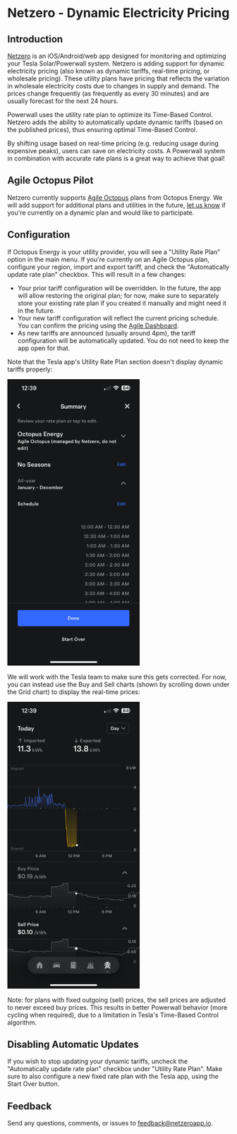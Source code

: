 # Netzero - Dynamic Electricity Pricing

## Introduction
[Netzero](https://www.netzeroapp.io) is an iOS/Android/web app designed for monitoring
and optimizing your Tesla Solar/Powerwall system. Netzero is adding support for dynamic
electricity pricing (also known as dynamic tariffs, real-time pricing, or wholesale pricing).
These utility plans have pricing that reflects the variation in wholesale electricity costs
due to changes in supply and demand.  The prices change frequently (as frequently as every
30 minutes) and are usually forecast for the next 24 hours.

Powerwall uses the utility rate plan to optimize its Time-Based Control.  Netzero adds the
ability to automatically update dynamic tariffs (based on the published prices),
thus ensuring optimal Time-Based Control.

By shifting usage based on real-time pricing (e.g. reducing usage during expensive peaks),
users can save on electricity costs.  A Powerwall system in combination with accurate rate plans is
a great way to achieve that goal!

## Agile Octopus Pilot

Netzero currently supports [Agile Octopus](https://octopus.energy/smart/agile/) plans from
Octopus Energy.  We will add support for additional plans and utilities in the future, [let
us know](mailto:feedback@netzeroapp.io) if you're currently on a dynamic plan and
would like to participate.

## Configuration

If Octopus Energy is your utility provider, you will see a "Utility Rate Plan" option in the
main menu.  If you're currently on an Agile Octopus plan, configure your region, import and export
tariff, and check the "Automatically update rate plan" checkbox.  This will result in a few changes:
- Your prior tariff configuration will be overridden.  In the future, the app will allow
  restoring the original plan; for now, make sure to separately store your existing rate plan if
  you created it manually and might need it in the future.
- Your new tariff configuration will reflect the current pricing schedule.  You can confirm the
  pricing using the [Agile Dashboard](https://agile.octopushome.net/dashboard).
- As new tariffs are announced (usually around 4pm), the tariff configuration will be
  automatically updated.  You do not need to keep the app open for that.

Note that the Tesla app's Utility Rate Plan section doesn't display dynamic tariffs properly:

<img src="utility-rate-plan.png" width="300" alt="Utility Rate Plan" />

We will work with the Tesla team to make sure this gets corrected.  For now, you can instead use the
Buy and Sell charts (shown by scrolling down under the Grid chart) to display the real-time prices:

<img src="buy-sell-prices.png" width="300" alt="Buy and Sell Prices" />

Note: for plans with fixed outgoing (sell) prices, the sell prices are adjusted to never exceed buy
prices.  This results in better Powerwall behavior (more cycling when required), due to a limitation
in Tesla's Time-Based Control algorithm.

## Disabling Automatic Updates

If you wish to stop updating your dynamic tariffs, uncheck the "Automatically update rate plan"
checkbox under "Utility Rate Plan".  Make sure to also configure a new fixed rate plan with the
Tesla app, using the Start Over button.


## Feedback

Send any questions, comments, or issues to [feedback@netzeroapp.io](mailto:feedback@netzeroapp.io).
